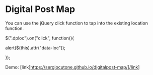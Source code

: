 # Digital Post Map

You can use the jQuery click function to tap into the existing location function.

$(".dploc").on("click", function(){

  alert($(this).attr("data-loc"));

});

Demo:
[link]https://sergiocutone.github.io/digitalpost-map/[/link]

